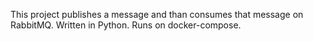 This project publishes a message and than consumes that message on RabbitMQ.
Written in Python.
Runs on docker-compose.